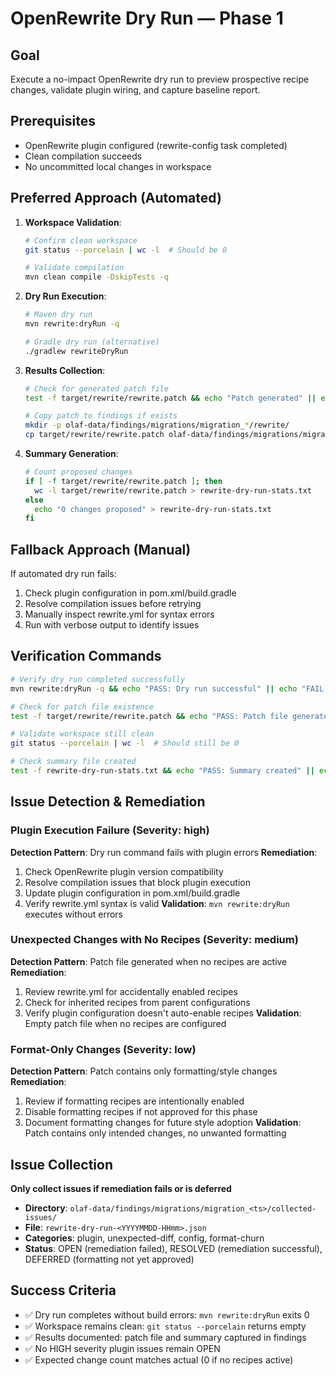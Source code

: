 # OpenRewrite Dry Run — Phase 1

## Goal
Execute a no-impact OpenRewrite dry run to preview prospective recipe changes, validate plugin wiring, and capture baseline report.

## Prerequisites
- OpenRewrite plugin configured (rewrite-config task completed)
- Clean compilation succeeds
- No uncommitted local changes in workspace

## Preferred Approach (Automated)
1. **Workspace Validation**:
   ```bash
   # Confirm clean workspace
   git status --porcelain | wc -l  # Should be 0
   
   # Validate compilation
   mvn clean compile -DskipTests -q
   ```

2. **Dry Run Execution**:
   ```bash
   # Maven dry run
   mvn rewrite:dryRun -q
   
   # Gradle dry run (alternative)
   ./gradlew rewriteDryRun
   ```

3. **Results Collection**:
   ```bash
   # Check for generated patch file
   test -f target/rewrite/rewrite.patch && echo "Patch generated" || echo "No changes proposed"
   
   # Copy patch to findings if exists
   mkdir -p olaf-data/findings/migrations/migration_*/rewrite/
   cp target/rewrite/rewrite.patch olaf-data/findings/migrations/migration_*/rewrite/ 2>/dev/null || true
   ```

4. **Summary Generation**:
   ```bash
   # Count proposed changes
   if [ -f target/rewrite/rewrite.patch ]; then
     wc -l target/rewrite/rewrite.patch > rewrite-dry-run-stats.txt
   else
     echo "0 changes proposed" > rewrite-dry-run-stats.txt
   fi
   ```

## Fallback Approach (Manual)
If automated dry run fails:
1. Check plugin configuration in pom.xml/build.gradle
2. Resolve compilation issues before retrying
3. Manually inspect rewrite.yml for syntax errors
4. Run with verbose output to identify issues

## Verification Commands
```bash
# Verify dry run completed successfully
mvn rewrite:dryRun -q && echo "PASS: Dry run successful" || echo "FAIL: Dry run failed"

# Check for patch file existence
test -f target/rewrite/rewrite.patch && echo "PASS: Patch file generated" || echo "PASS: No changes (expected)"

# Validate workspace still clean
git status --porcelain | wc -l  # Should still be 0

# Check summary file created
test -f rewrite-dry-run-stats.txt && echo "PASS: Summary created" || echo "FAIL: Summary missing"
```

## Issue Detection & Remediation

### Plugin Execution Failure (Severity: high)
**Detection Pattern**: Dry run command fails with plugin errors
**Remediation**:
1. Check OpenRewrite plugin version compatibility
2. Resolve compilation issues that block plugin execution
3. Update plugin configuration in pom.xml/build.gradle
4. Verify rewrite.yml syntax is valid
**Validation**: `mvn rewrite:dryRun` executes without errors

### Unexpected Changes with No Recipes (Severity: medium)
**Detection Pattern**: Patch file generated when no recipes are active
**Remediation**:
1. Review rewrite.yml for accidentally enabled recipes
2. Check for inherited recipes from parent configurations
3. Verify plugin configuration doesn't auto-enable recipes
**Validation**: Empty patch file when no recipes are configured

### Format-Only Changes (Severity: low)
**Detection Pattern**: Patch contains only formatting/style changes
**Remediation**:
1. Review if formatting recipes are intentionally enabled
2. Disable formatting recipes if not approved for this phase
3. Document formatting changes for future style adoption
**Validation**: Patch contains only intended changes, no unwanted formatting

## Issue Collection
**Only collect issues if remediation fails or is deferred**
- **Directory**: `olaf-data/findings/migrations/migration_<ts>/collected-issues/`
- **File**: `rewrite-dry-run-<YYYYMMDD-HHmm>.json`
- **Categories**: plugin, unexpected-diff, config, format-churn
- **Status**: OPEN (remediation failed), RESOLVED (remediation successful), DEFERRED (formatting not yet approved)

## Success Criteria
- ✅ Dry run completes without build errors: `mvn rewrite:dryRun` exits 0
- ✅ Workspace remains clean: `git status --porcelain` returns empty
- ✅ Results documented: patch file and summary captured in findings
- ✅ No HIGH severity plugin issues remain OPEN
- ✅ Expected change count matches actual (0 if no recipes active)
